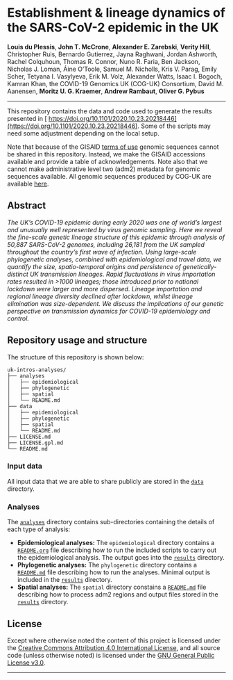 # Establishment & lineage dynamics of the SARS-CoV-2 epidemic in the UK

**Louis du Plessis**, **John T. McCrone**, **Alexander E. Zarebski**, **Verity Hill**,  Christopher Ruis, Bernardo Gutierrez, Jayna Raghwani, Jordan Ashworth, Rachel Colquhoun, Thomas R. Connor, Nuno R. Faria, Ben Jackson, Nicholas J. Loman, Áine O’Toole, Samuel M. Nicholls, Kris V. Parag, Emily Scher, Tetyana I. Vasylyeva, Erik M. Volz, Alexander Watts, Isaac I. Bogoch, Kamran Khan, the COVID-19 Genomics UK (COG-UK) Consortium, David M. Aanensen, **Moritz U. G. Kraemer**, **Andrew Rambaut**, **Oliver G. Pybus**

---

This repository contains the data and code used to generate the results
presented in [ https://doi.org/10.1101/2020.10.23.20218446](https://doi.org/10.1101/2020.10.23.20218446). Some of the scripts may need some adjustment depending on the local setup.

Note that because of the GISAID [terms of use](https://www.gisaid.org/registration/terms-of-use/) genomic sequences cannot be shared in this repository. Instead, we make the GISAID accessions available and provide a table of acknowledgements. Note also that we cannot make administrative level two (adm2) metadata for genomic sequences available. All genomic sequences produced by COG-UK are available [here](https://www.cogconsortium.uk/data/).


## Abstract

_The UK’s COVID-19 epidemic during early 2020 was one of world’s largest and unusually well represented by virus genomic sampling. Here we reveal the fine-scale genetic lineage structure of this epidemic through analysis of 50,887 SARS-CoV-2 genomes, including 26,181 from the UK sampled throughout the country’s first wave of infection. Using large-scale phylogenetic analyses, combined with epidemiological and travel data, we quantify the size, spatio-temporal origins and persistence of genetically-distinct UK transmission lineages. Rapid fluctuations in virus importation rates resulted in >1000 lineages; those introduced prior to national lockdown were larger and more dispersed. Lineage importation and regional lineage diversity declined after lockdown, whilst lineage elimination was size-dependent. We discuss the implications of our genetic perspective on transmission dynamics for COVID-19 epidemiology and control._


## Repository usage and structure

The structure of this repository is shown below:

```
uk-intros-analyses/
├── analyses
│   ├── epidemiological
│   ├── phylogenetic
│   ├── spatial
│   └── README.md
├── data
│   ├── epidemiological
│   ├── phylogenetic
│   ├── spatial
│   └── README.md
├── LICENSE.md
├── LICENSE.gpl.md
└── README.md
```

### Input data

All input data that we are able to share publicly are stored in the [`data`](data/) directory.

### Analyses

The [`analyses`](analyses/) directory contains sub-directories containing the details of each type of analysis:

- **Epidemiological analyses:** The `epidemiological` directory contains a [`README.org`](analyses/epidemiological/README.org) file describing how
    to run the included scripts to carry out the epidemiological analysis. The
    output goes into the [`results`](analyses/epidemiological/results/) directory.
- **Phylogenetic analyses:** The `phylogenetic` directory contains a [`README.md`](analyses/phylogenetic/README.md) file describing how to run the analyses. Minimal output is included in the [`results`](analyses/phylogenetic/results/) directory.
- **Spatial analyses:** The `spatial` directory constains a [`README.md`](analyses/spatial/README.md) file describing how to process adm2 regions and output files stored in the [`results`](analyses/spatial/results/) directory.



## License

Except where otherwise noted the content of this project is licensed under the [Creative Commons Attribution 4.0 International License](https://creativecommons.org/licenses/by/4.0/), and all source code (unless otherwise noted) is licensed under the [GNU General Public License v3.0](https://choosealicense.com/licenses/gpl-3.0/).

---